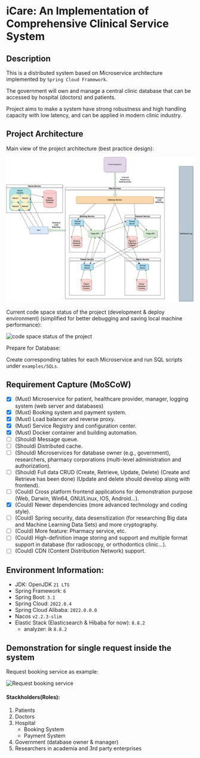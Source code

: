 # iCare: An Implementation of Comprehensive Clinical Service System

## Description
This is a distributed system based on Microservice architecture implemented by `Spring Cloud Framework`.

The government will own and manage a central clinic database that can be accessed by hospital (doctors) and patients.

Project aims to make a system have strong robustness and high handling capacity with low latency, and can be applied in modern clinic industry.

## Project Architecture
Main view of the project architecture (best practice design):

![Project architecture main view (best practice design)](./examples/drawio/diagrams/iCare-best-practice.drawio.png)

Current code space status of the project (development & deploy environment) 
(simplified for better debugging and saving local machine performance):

![code space status of the project](./examples/drawio/diagrams/iCare-dev-env.drawio.png)


Prepare for Database:

Create corresponding tables for each Microservice and run SQL scripts under `examples/SQLs`.


## Requirement Capture (MoSCoW)
- [x] (Must) Microservice for patient, healthcare provider, manager, logging system (web server and databases)
- [x] (Must) Booking system and payment system.
- [x] (Must) Load balancer and reverse proxy.
- [x] (Must) Service Registry and configuration center.
- [x] (Must) Docker container and building automation.
- [ ] (Should) Message queue.
- [ ] (Should) Distributed cache.
- [ ] (Should) Microservices for database owner (e.g., government), researchers, pharmacy corporations (multi-level administration and authorization).
- [ ] (Should) Full data CRUD (Create, Retrieve, Update, Delete) (Create and Retrieve has been done) (Update and delete should develop along with frontend).
- [ ] (Could) Cross platform frontend applications for demonstration purpose (Web, Darwin, Win64, GNU/Linux, IOS, Android…).
- [x] (Could) Newer dependencies (more advanced technology and coding style).
- [ ] (Could) Spring security, data desensitization (for researching Big data and Machine Learning Data Sets) and more cryptography.
- [ ] (Could) More feature: Pharmacy service, etc.
- [ ] (Could) High-definition image storing and support and multiple format support in database (for radioscopy, or orthodontics clinic…).
- [ ] (Could) CDN (Content Distribution Network) support.

## Environment Information:
- JDK: OpenJDK `21 LTS`
- Spring Framework: `6`
- Spring Boot: `3.1`
- Spring Cloud: `2022.0.4`
- Spring Cloud Alibaba: `2022.0.0.0`
- Nacos `v2.2.3-slim`
- Elastic Stack (Elasticsearch & Hibaba for now): `8.8.2`
  - analyzer: ik `8.8.2`

## Demonstration for single request inside the system 

Request booking service as example:

![Request booking service](./examples/drawio/diagrams/iCare-request-bk-service.drawio.png)

#### Stackholders(Roles):
1. Patients
2. Doctors
3. Hospital
   - Booking System
   - Payment System
4. Government (database owner & manager)
5. Researchers in academia and 3rd party enterprises